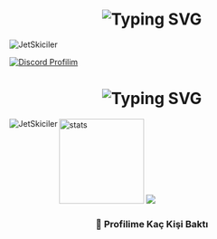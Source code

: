 
<h1 align="center"><img src="https://readme-typing-svg.herokuapp.com?font=Pacifico&pause=1000&color=a600ff&background=69FF2000&center=true&vCenter=true&repeat=false&width=435&lines=+About+Me" alt="Typing SVG" /></h1>
<img src="https://readme-typing-svg.herokuapp.com?size=20&width=1024&lines=Selamın+Aleyküm+Hayırlı+Cumalar+." alt="JetSkiciler" />

[![Discord Profilim](https://lanyard.cnrad.dev/api/698251373225181354)](https://discord.com/users/698251373225181354)

<h1 align="center"><img src="https://readme-typing-svg.herokuapp.com?font=Pacifico&pause=1000&color=f0f0f0&background=69FF2000&center=true&vCenter=true&repeat=false&width=435&lines=+Github+Stat's+" alt="Typing SVG" /></h1>

<p><img align="left" src="https://github-readme-stats.vercel.app/api/top-langs?username=JetSkiciler&show_icons=true&theme=dark&locale=en&layout=compact" alt="JetSkiciler" /></p>
<p align="left">
   <img src="https://github-readme-stats.vercel.app/api?username=JetSkiciler&count_private=true&show_icons=true&theme=dark&hide_border=true" width="%100" height="150px" alt="stats" />
<img src="https://github-profile-trophy.vercel.app/?username=Darkdaysdev&theme=radical" />
</p>

<div align=center>
  <h3><b>📍 Profilime Kaç Kişi Baktı</b></h3>
</div>
